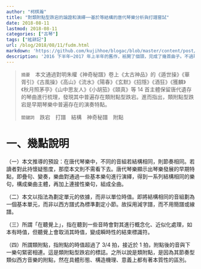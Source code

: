 ```yaml
---
author: "柯棋瀚"
title: "對類附點型跌宕的論證和演繹──基於等結構的唐代琴樂分析與打譜嘗試"
date: 2018-08-11
lastmod: 2018-08-11
categories: ["古琴"]
tags: ["絃耕記"]
url: /blog/2018/08/11/fudm.html
markdown: 'https://github.com/kujihhoe/blogac/blob/master/content/post/2018-08-11-fudm.md'
description: '2016 下半年─2017 年上半年的舊作，衹開了個頭，完成了幾首曲子。不過現在大槩也不會再有興趣繼續寫完了，那就暫且放上來吧。由於圖片很多，請下載 <a href="https://pan.baidu.com/s/10HjLBK6ZkFWWV-ouXKoBaQ" target="_blank">PDF</a> 閱讀，網頁上衹放開頭部分。'
---
```


>  `摘要`　本文通過對明朱權《神奇秘譜》卷上《太古神品》的《遁世操》《華胥引》《古風操》《高山》《流水》《陽春》《玄默》《招隱》《酒狂》《獲麟》《秋月照茅亭》《山中思友人》《小胡笳》《頤真》等 14 首主體保留唐代遺存的琴曲進行梳理，發現其中普遍存在類附點型跌宕。進而指出，類附點型跌宕是早期琴樂中普遍存在的演奏特點。
>
> `關鍵詞`　跌宕　打譜　結構　神奇秘譜　附點

# 一、幾點說明

（一）本文推導的預設：在唐代琴樂中，不同的音組若結構相同，則節奏相同。若讀者對此持懷疑態度，那麼本文則不需看下去。唐代琴樂顯示出琴樂發展的早期特點，即疊句、變奏，樂曲對通過一些基本樂句進行演繹，得到一系列結構相同的樂句，構成樂曲主體，再加上連接性樂句，組成全曲。

（二）本文以指法為劃定單元的依據，而非以單位時值。即將結構相同的音組劃為一個基本單元，而非以西方譜式為標準劃定小節。故採用減字譜，而不用簡譜或線譜。

（三）所謂「在聽覺上」，指在聽到一些音時會對其進行概念化、近似化處理，如                                                  本有時值，但聽覺上會取消其時值，變成瞬時性的結束標識符。

（四）所謂類附點，指附點的時值超過了 3/4 拍，接近於 1 拍，附點後的音與下一樂句緊密相連。這是類附點型跌宕的標誌。之所以說是類附點，是因為其節奏型類似西方音樂的附點，然在具體形態、構造機理、意義上都有著本質性的區別。
